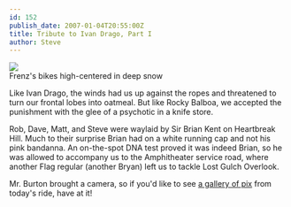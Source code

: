 ```yaml
---
id: 152
publish_date: 2007-01-04T20:55:00Z
title: Tribute to Ivan Drago, Part I
author: Steve
---
```


[![](http://lh5.ggpht.com/_zoD15FRZxcs/St_JmMxRQWI/AAAAAAAAALE/FvpQIUM1M-I/s2400/DSCN0652.JPG)](http://picasaweb.google.com/flagstafffrenzy/JanuarySnowJourn)  
Frenz's bikes high-centered in deep snow

Like Ivan Drago, the winds had us up against the ropes and threatened to turn our frontal lobes into oatmeal. But like Rocky Balboa, we accepted the punishment with the glee of a psychotic in a knife store.

Rob, Dave, Matt, and Steve were waylaid by Sir Brian Kent on Heartbreak Hill. Much to their surprise Brian had on a white running cap and not his pink bandanna. An on-the-spot DNA test proved it was indeed Brian, so he was allowed to accompany us to the Amphitheater service road, where another Flag regular (another Bryan) left us to tackle Lost Gulch Overlook.

Mr. Burton brought a camera, so if you'd like to see [a gallery of pix](http://picasaweb.google.com/flagstafffrenzy/JanuarySnowJourn) from today's ride, have at it!
